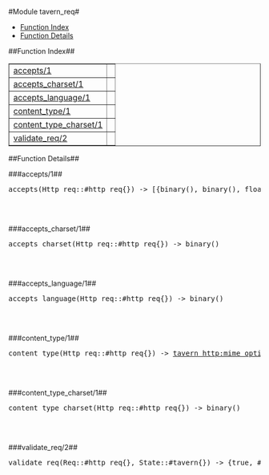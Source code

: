 

#Module tavern_req#
* [Function Index](#index)
* [Function Details](#functions)


<a name="index"></a>

##Function Index##


<table width="100%" border="1" cellspacing="0" cellpadding="2" summary="function index"><tr><td valign="top"><a href="#accepts-1">accepts/1</a></td><td></td></tr><tr><td valign="top"><a href="#accepts_charset-1">accepts_charset/1</a></td><td></td></tr><tr><td valign="top"><a href="#accepts_language-1">accepts_language/1</a></td><td></td></tr><tr><td valign="top"><a href="#content_type-1">content_type/1</a></td><td></td></tr><tr><td valign="top"><a href="#content_type_charset-1">content_type_charset/1</a></td><td></td></tr><tr><td valign="top"><a href="#validate_req-2">validate_req/2</a></td><td></td></tr></table>


<a name="functions"></a>

##Function Details##

<a name="accepts-1"></a>

###accepts/1##


<pre>accepts(Http_req::#http_req{}) -&gt; [{binary(), binary(), float()}]</pre>
<br></br>


<a name="accepts_charset-1"></a>

###accepts_charset/1##


<pre>accepts_charset(Http_req::#http_req{}) -&gt; binary()</pre>
<br></br>


<a name="accepts_language-1"></a>

###accepts_language/1##


<pre>accepts_language(Http_req::#http_req{}) -&gt; binary()</pre>
<br></br>


<a name="content_type-1"></a>

###content_type/1##


<pre>content_type(Http_req::#http_req{}) -> <a href="tavern_http.md#type-mime_options">tavern_http:mime_options()</a></pre>
<br></br>


<a name="content_type_charset-1"></a>

###content_type_charset/1##


<pre>content_type_charset(Http_req::#http_req{}) -&gt; binary()</pre>
<br></br>


<a name="validate_req-2"></a>

###validate_req/2##


<pre>validate_req(Req::#http_req{}, State::#tavern{}) -> {true, #http_req{}, #tavern{}} | {{<a href="tavern_http.md#type-return_status">tavern_http:return_status()</a>, <a href="tavern_http.md#type-tree">tavern_http:tree()</a>}, #http_req{}, #tavern{}}</pre>
<br></br>


